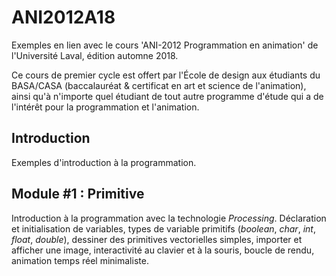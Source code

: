 # ANI2012A18
Exemples en lien avec le cours 'ANI-2012 Programmation en animation' de l'Université Laval, édition automne 2018.

Ce cours de premier cycle est offert par l'École de design aux étudiants du BASA/CASA (baccalauréat & certificat en art et science de l'animation), ainsi qu'à n'importe quel étudiant de tout autre programme d'étude qui a de l'intérêt pour la programmation et l'animation.

## Introduction

Exemples d'introduction à la programmation.

## Module #1 : Primitive

Introduction à la programmation avec la technologie *Processing*. Déclaration et initialisation de variables, types de variable primitifs (*boolean*, *char*, *int*, *float*, *double*), dessiner des primitives vectorielles simples, importer et afficher une image, interactivité au clavier et à la souris, boucle de rendu, animation temps réel minimaliste.
